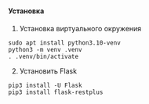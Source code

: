 #

#### Установка
1. Установка виртуального окружения
```
sudo apt install python3.10-venv
python3 -m venv .venv
. .venv/bin/activate
```
2. Установить Flask
```
pip3 install -U Flask
pip3 install flask-restplus
```





